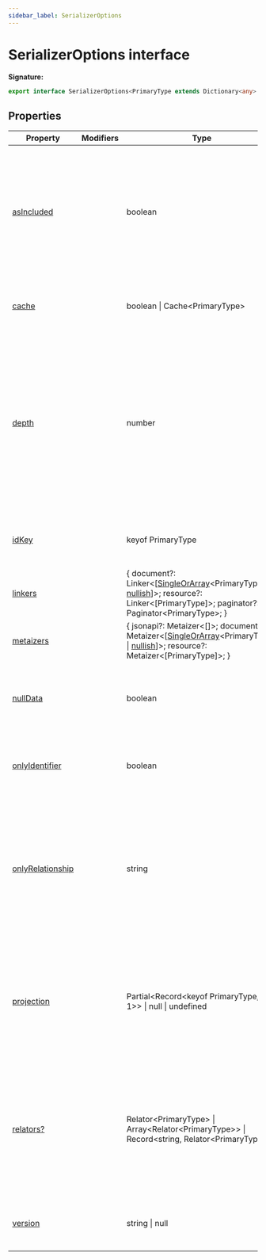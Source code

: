 ```yaml
---
sidebar_label: SerializerOptions
---
```


# SerializerOptions interface

**Signature:**

```typescript
export interface SerializerOptions<PrimaryType extends Dictionary<any> = any>
```

## Properties

| Property                                                            | Modifiers | Type                                                                                                                                                                                                                    | Description                                                                                                                                                                                                                                                                                                                                                                                                                                                                                                                               |
| ------------------------------------------------------------------- | --------- | ----------------------------------------------------------------------------------------------------------------------------------------------------------------------------------------------------------------------- | ----------------------------------------------------------------------------------------------------------------------------------------------------------------------------------------------------------------------------------------------------------------------------------------------------------------------------------------------------------------------------------------------------------------------------------------------------------------------------------------------------------------------------------------- |
| [asIncluded](./ts-japi.serializeroptions.asincluded.md)             |           | boolean                                                                                                                                                                                                                 | <p>Whether to make primary data as an \[included resource\](https://jsonapi.org/format/\#document-compound-documents) and use \[resource identifier objects\](https://jsonapi.org/format/\#document-resource-identifier-objects) for \[top-level data\](https://jsonapi.org/format/\#document-top-level).</p><p> <code>false</code></p>                                                                                                                                                                                                   |
| [cache](./ts-japi.serializeroptions.cache.md)                       |           | boolean \| Cache&lt;PrimaryType&gt;                                                                                                                                                                                     | <p>Enables caching of documents. If a is given, then the given will be used.</p><p> <code>false</code></p>                                                                                                                                                                                                                                                                                                                                                                                                                                |
| [depth](./ts-japi.serializeroptions.depth.md)                       |           | number                                                                                                                                                                                                                  | <p>Determines the depth of <code>relator</code>s to use for \[included resources\](https://jsonapi.org/format/\#document-compound-documents).</p><p>\*\*PLEASE TAKE CAUTION\*\*: If this property is <code>Infinity</code>, performance can degrade \*\*significantly\*\*. It is \*RECOMMENDED\* to use more requests rather than a single one if such depth is required since included resources can be \*\*inhomogenous\*\* thus difficult to traverse.</p><p>Must be a number in <code>[0, Infinity]</code>.</p><p> <code>0</code></p> |
| [idKey](./ts-japi.serializeroptions.idkey.md)                       |           | keyof PrimaryType                                                                                                                                                                                                       | <p>The key name for the identifier in the resource.</p><p> <code>&quot;id&quot;</code></p>                                                                                                                                                                                                                                                                                                                                                                                                                                                |
| [linkers](./ts-japi.serializeroptions.linkers.md)                   |           | { document?: Linker&lt;\[[SingleOrArray](./ts-japi.singleorarray.md)&lt;PrimaryType&gt; \| [nullish](./ts-japi.nullish.md)\]&gt;; resource?: Linker&lt;\[PrimaryType\]&gt;; paginator?: Paginator&lt;PrimaryType&gt;; } | A set of options for constructing \[top-level links\](https://jsonapi.org/format/\#document-top-level).                                                                                                                                                                                                                                                                                                                                                                                                                                   |
| [metaizers](./ts-japi.serializeroptions.metaizers.md)               |           | { jsonapi?: Metaizer&lt;\[\]&gt;; document?: Metaizer&lt;\[[SingleOrArray](./ts-japi.singleorarray.md)&lt;PrimaryType&gt; \| [nullish](./ts-japi.nullish.md)\]&gt;; resource?: Metaizer&lt;\[PrimaryType\]&gt;; }       | A dictionary of s to use in different locations of the document.                                                                                                                                                                                                                                                                                                                                                                                                                                                                          |
| [nullData](./ts-japi.serializeroptions.nulldata.md)                 |           | boolean                                                                                                                                                                                                                 | <p>Whether to use <code>null</code> value the <code>data</code> field.</p><p>This option will ignore options , , and (and all options they ignores).</p><p> <code>false</code></p>                                                                                                                                                                                                                                                                                                                                                        |
| [onlyIdentifier](./ts-japi.serializeroptions.onlyidentifier.md)     |           | boolean                                                                                                                                                                                                                 | <p>Whether to only serialize the identifier.</p><p>This option will ignore the options </p><p> <code>false</code></p>                                                                                                                                                                                                                                                                                                                                                                                                                     |
| [onlyRelationship](./ts-japi.serializeroptions.onlyrelationship.md) |           | string                                                                                                                                                                                                                  | <p>This is used to serialize the \[resource linkages\](https://jsonapi.org/format/\#document-resource-object-linkage) only. The value must be the name of a collection for a relator in the option.</p><p>Only a single primary datum (as opposed to an array) \*\*MUST\*\* be serialized.</p><p>This option will ignore the options , , and .</p>                                                                                                                                                                                        |
| [projection](./ts-japi.serializeroptions.projection.md)             |           | Partial&lt;Record&lt;keyof PrimaryType, 0 \| 1&gt;&gt; \| null \| undefined                                                                                                                                             | <p>An object of 0 \*OR\* 1 (\*\*NOT BOTH\*\*) to denote hide or show attributes respectively.</p><p>If set (directly) to <code>undefined</code>, then the <code>attributes</code> field will be left <code>undefined</code>. If set to <code>null</code>, then every attribute will show. If set to <code>{}</code>, then every attribute will hide.</p><p> <code>null</code></p>                                                                                                                                                         |
| [relators?](./ts-japi.serializeroptions.relators.md)                |           | Relator&lt;PrimaryType&gt; \| Array&lt;Relator&lt;PrimaryType&gt;&gt; \| Record&lt;string, Relator&lt;PrimaryType&gt;&gt;                                                                                               | <p><i>(Optional)</i> A that generates <code>relationships</code> for a given primary resource.</p><p>\*Note\*: You can add more relators by using . This is useful in case you have a cycle of relators among serializers.</p><p>See \[relationships objects\](https://jsonapi.org/format/\#document-resource-object-relationships) for more information.</p>                                                                                                                                                                             |
| [version](./ts-japi.serializeroptions.version.md)                   |           | string \| null                                                                                                                                                                                                          | <p>The highest JSON API version supported. Set to <code>null</code> to omit version.</p><p> <code>1.0</code></p>                                                                                                                                                                                                                                                                                                                                                                                                                          |
